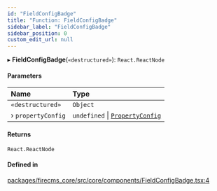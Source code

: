 ```yaml
---
id: "FieldConfigBadge"
title: "Function: FieldConfigBadge"
sidebar_label: "FieldConfigBadge"
sidebar_position: 0
custom_edit_url: null
---
```


▸ **FieldConfigBadge**(`«destructured»`): `React.ReactNode`

#### Parameters

| Name | Type |
| :------ | :------ |
| `«destructured»` | `Object` |
| › `propertyConfig` | `undefined` \| [`PropertyConfig`](../types/PropertyConfig.md) |

#### Returns

`React.ReactNode`

#### Defined in

[packages/firecms_core/src/core/components/FieldConfigBadge.tsx:4](https://github.com/FireCMSco/firecms/blob/d45f3739/packages/firecms_core/src/core/components/FieldConfigBadge.tsx#L4)
